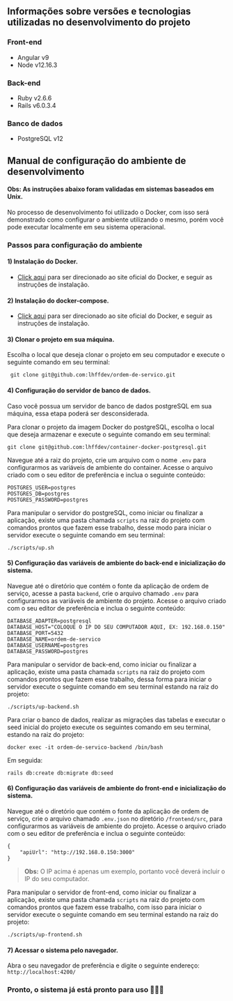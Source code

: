 ## Informações sobre versões e tecnologias utilizadas no desenvolvimento do projeto
### Front-end
- Angular v9
- Node v12.16.3

### Back-end
- Ruby v2.6.6
- Rails v6.0.3.4

### Banco de dados
- PostgreSQL v12 

## Manual de configuração do ambiente de desenvolvimento
#### Obs: As instruções abaixo foram validadas em sistemas baseados em Unix.
No processo de desenvolvimento foi utilizado o Docker, com isso será demonstrado como configurar o ambiente utilizando o mesmo, porém você pode executar localmente em seu sistema operacional.

### Passos para configuração do ambiente
#### 1) Instalação do Docker.
- [Click aqui](https://docs.docker.com/engine/install/) para ser direcionado ao site oficial do Docker, e seguir as instruções de instalação.

#### 2) Instalação do docker-compose.
- [Click aqui](https://docs.docker.com/compose/install/) para ser direcionado ao site oficial do Docker, e seguir as instruções de instalação.

#### 3) Clonar o projeto em sua máquina.
Escolha o local que deseja clonar o projeto em seu computador e execute o seguinte comando em seu terminal:
```
 git clone git@github.com:lhffdev/ordem-de-servico.git
```
#### 4) Configuração do servidor de banco de dados.
Caso você possua um servidor de banco de dados postgreSQL em sua máquina, essa etapa poderá ser desconsiderada. 

Para clonar o projeto da imagem Docker do postgreSQL, escolha o local que deseja armazenar e execute o seguinte comando em seu terminal:
```
git clone git@github.com:lhffdev/container-docker-postgresql.git
```
Navegue até a raiz do projeto, crie um arquivo com o nome `.env` para configurarmos as variáveis de ambiente do container.
Acesse o arquivo criado com o seu editor de preferência e inclua o seguinte conteúdo:
```
POSTGRES_USER=postgres
POSTGRES_DB=postgres
POSTGRES_PASSWORD=postgres 
```
Para manipular o servidor do postgreSQL, como iniciar ou finalizar a aplicação, existe uma pasta chamada ``scripts`` na raiz do projeto com comandos prontos que fazem esse trabalho, desse modo para iniciar o servidor execute o seguinte comando em seu terminal:
```
./scripts/up.sh 
``` 

#### 5) Configuração das variáveis de ambiente do back-end e inicialização do sistema.
Navegue até o diretório que contém o fonte da aplicação de ordem de serviço, acesse a pasta ``backend``, crie o arquivo chamado ``.env`` para configurarmos as variáveis de ambiente do projeto.
Acesse o arquivo criado com o seu editor de preferência e inclua o seguinte conteúdo:
```
DATABASE_ADAPTER=postgresql
DATABASE_HOST="COLOQUE O IP DO SEU COMPUTADOR AQUI, EX: 192.168.0.150" 
DATABASE_PORT=5432
DATABASE_NAME=ordem-de-servico
DATABASE_USERNAME=postgres
DATABASE_PASSWORD=postgres
```
Para manipular o servidor de back-end, como iniciar ou finalizar a aplicação, existe uma pasta chamada ``scripts`` na raiz do projeto com comandos prontos que fazem esse trabalho, dessa forma para iniciar o servidor execute o seguinte comando em seu terminal estando na raiz do projeto:
```
./scripts/up-backend.sh 
``` 
Para criar o banco de dados, realizar as migrações das tabelas e executar o seed inicial do projeto execute os seguintes comando em seu terminal, estando na raiz do projeto:
```
docker exec -it ordem-de-servico-backend /bin/bash 
```
Em seguida:
```
rails db:create db:migrate db:seed
```
#### 6) Configuração das variáveis de ambiente do front-end e inicialização do sistema.
Navegue até o diretório que contém o fonte da aplicação de ordem de serviço, crie o arquivo chamado ``.env.json`` no diretório ``/frontend/src``, para configurarmos as variáveis de ambiente do projeto.
Acesse o arquivo criado com o seu editor de preferência e inclua o seguinte conteúdo:
```
{
	"apiUrl": "http://192.168.0.150:3000"
} 
``` 
>**Obs:** O IP acima é apenas um exemplo, portanto você deverá incluir o IP do seu computador.

Para manipular o servidor de front-end, como iniciar ou finalizar a aplicação, existe uma pasta chamada ``scripts`` na raiz do projeto com comandos prontos que fazem esse trabalho, com isso para iniciar o servidor execute o seguinte comando em seu terminal estando na raiz do projeto:
```
./scripts/up-frontend.sh 
``` 
#### 7) Acessar o sistema pelo navegador.
Abra o seu navegador de preferência e digite o seguinte endereço: ``http://localhost:4200/``

### Pronto, o sistema já está pronto para uso 🎉🎉🎉 